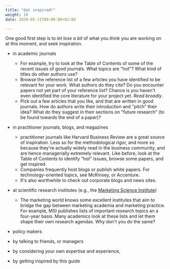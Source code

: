 ```yaml
---
title: "Get inspired!"
weight: 10
date: 2020-05-11T09:00:00+02:00

---
```


One good first step is to *let lose a bit* of what you *think* you are
working on at this moment, and seek inspiration.

* in academic journals
    * For example, try to look at the Table of Contents of some of
    the recent issues of good journals. What topics
    are "hot"? What kind of titles do other authors use?
    * Browse the reference list of a few articles you have identified to be relevant
    for your work. What authors do they cite? Do you encounter papers not
    yet part of your reference list? Chance is you haven't even
    identified the core literature for your project yet. *Read broadly*.
    * Pick out a few articles that you like, and that are written in
    good journals. How do authors write their introduction and "pitch" their idea? What do
    they suggest in their sections on "future research" (to be found
    towards the end of a paper)?
* in practitioner journals, blogs, and magazines
    * practitioner journals like Harvard Business Review are a great
    source of inspiration. Less so for the methodological rigor, and more
    so because they're actually widely read in the business community, and are
    hence managerially extremely relevant. Like before, look at the Table
    of Contents to identify "hot" issues, browse some papers, and get inspired.
    * Companies frequently host blogs or publish white papers.
    For technology-oriented topics, see McKinsey, or Accenture.
    * It's also worthwhile to check out corporate blogs and news sites.
* at scientific research institutes (e.g., the [Marketing Science Institute](http://msi.org/))
    * The marketing world knows some excellent institutes that aim to bridge
    the gap between marketing academia and marketing practice. For example,
    MSI publishes lists of important research topics an a four-year basis.
    Many academics look at these lists and let them shape their own research
    agendas. Why don't you do the same?
* policy makers

* by talking to friends, or managers
* by considering your own expertise and experience,
* by getting inspired by this guide
